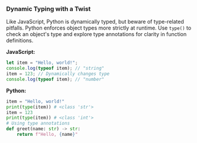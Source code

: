 ### Dynamic Typing with a Twist
Like JavaScript, Python is dynamically typed, but beware of type-related pitfalls. Python enforces object types more strictly at runtime. Use `type()` to check an object's type and explore type annotations for clarity in function definitions.

**JavaScript:**
```javascript
let item = "Hello, world!";
console.log(typeof item); // "string"
item = 123; // Dynamically changes type
console.log(typeof item); // "number"
```

**Python:**
```python
item = "Hello, world!"
print(type(item)) # <class 'str'>
item = 123
print(type(item)) # <class 'int'>
# Using type annotations
def greet(name: str) -> str:
    return f"Hello, {name}"
```
